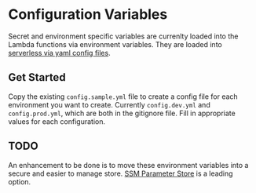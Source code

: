 # Configuration Variables

Secret and environment specific variables are currenlty loaded into the Lambda functions via environment variables. They are loaded into [serverless via yaml config files](https://serverless.com/framework/docs/providers/aws/guide/variables/#reference-variables-in-other-files).

## Get Started

Copy the existing `config.sample.yml` file to create a config file for each environment you want to create. Currently `config.dev.yml` and `config.prod.yml`, which are both in the gitignore file. Fill in appropriate values for each configuration.

## TODO

An enhancement to be done is to move these environment variables into a secure and easier to manage store. [SSM Parameter Store](https://serverless.com/framework/docs/providers/aws/guide/variables/#reference-variables-using-the-ssm-parameter-store) is a leading option.
